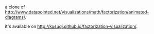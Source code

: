 a clone of <http://www.datapointed.net/visualizations/math/factorization/animated-diagrams/>.

it's available on <http://kosugi.github.io/factorization-visualization/>.
